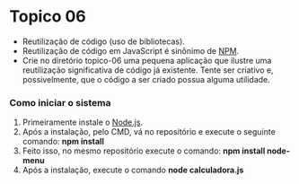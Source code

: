 # Topico 06 
* Reutilização de código (uso de bibliotecas).
* Reutilização de código em JavaScript é sinônimo de [NPM](https://www.npmjs.com/). 
* Crie no diretório topico-06 uma pequena aplicação que ilustre uma reutilização significativa de código já existente. Tente ser criativo e, possivelmente, que o código a ser criado possua alguma utilidade.


### Como iniciar o sistema
1. Primeiramente instale o [Node.js](https://nodejs.org/en/download/).
1. Após a instalação, pelo CMD, vá no repositório e execute o seguinte comando: **npm install**
1. Feito isso, no mesmo repositório execute o comando: **npm install node-menu**
1. Após a instalação, execute o comando **node calculadora.js**
